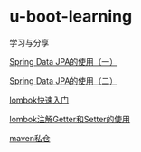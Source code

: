 # u-boot-learning
学习与分享

[Spring Data JPA的使用（一）](https://github.com/imubu/ubu-learning/blob/master/SpringCloud/Spring%20Data%20JPA%E7%9A%84%E4%BD%BF%E7%94%A8%EF%BC%88%E4%B8%80%EF%BC%89.md)

[Spring Data JPA的使用（二）](https://github.com/imubu/ubu-learning/blob/master/SpringCloud/Spring%20Data%20JPA%E7%9A%84%E4%BD%BF%E7%94%A8%EF%BC%88%E4%BA%8C%EF%BC%89.md)

[lombok快速入门](https://www.jianshu.com/p/1e6d585bc1d2)

[lombok注解Getter和Setter的使用](https://www.jianshu.com/p/bb3f5dd518e8)

[maven私仓]()